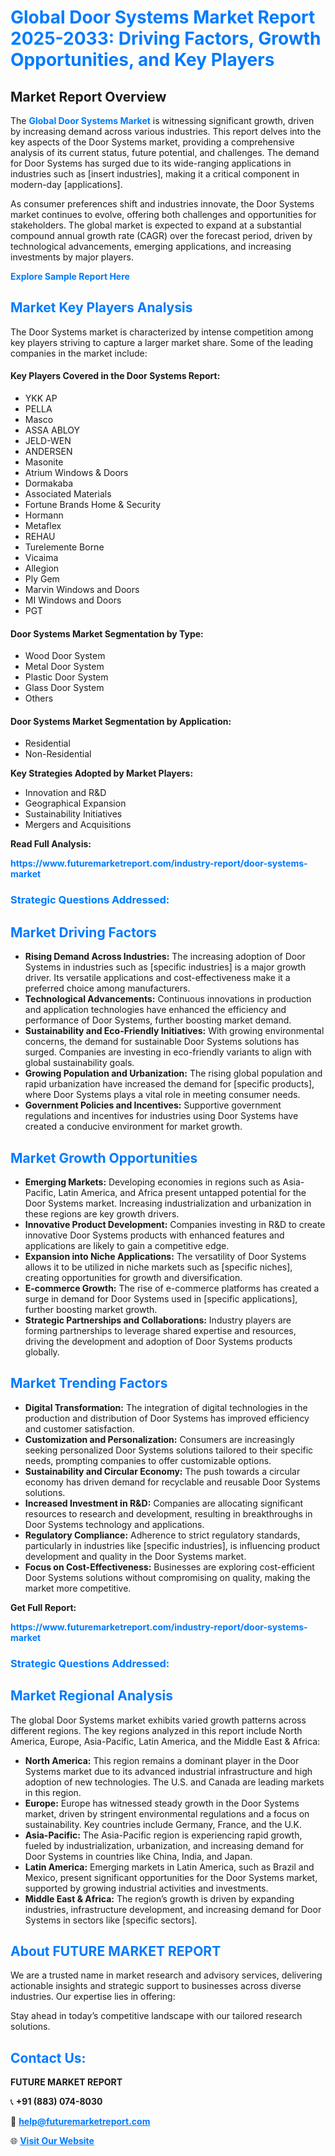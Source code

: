 <h1 style="color: #007BFF;">Global Door Systems Market Report 2025-2033: Driving Factors, Growth Opportunities, and Key Players</h1>

<section id="overview">
<h2>Market Report Overview</h2>
<p>The <a href="https://www.futuremarketreport.com/industry-report/door-systems-market" style="color: #007BFF; text-decoration: none;"><strong>Global Door Systems Market</strong></a> is witnessing significant growth, driven by increasing demand across various industries. This report delves into the key aspects of the Door Systems market, providing a comprehensive analysis of its current status, future potential, and challenges. The demand for Door Systems has surged due to its wide-ranging applications in industries such as [insert industries], making it a critical component in modern-day [applications].</p>
<p>As consumer preferences shift and industries innovate, the Door Systems market continues to evolve, offering both challenges and opportunities for stakeholders. The global market is expected to expand at a substantial compound annual growth rate (CAGR) over the forecast period, driven by technological advancements, emerging applications, and increasing investments by major players.</p>
</section>

<section id="overview">
<p><a href="https://www.futuremarketreport.com/request-sample/reportId=91510" style="color: #007BFF; text-decoration: none;"><strong>Explore Sample Report Here</strong></a></p>
</section>

<section id="key-players">
<h2 style="color: #007BFF;">Market Key Players Analysis</h2>
<p>The Door Systems market is characterized by intense competition among key players striving to capture a larger market share. Some of the leading companies in the market include:</p>
<h4>Key Players Covered in the Door Systems Report:</h4>
<ul><li>YKK AP</li><li>PELLA</li><li>Masco</li><li>ASSA ABLOY</li><li>JELD-WEN</li><li>ANDERSEN</li><li>Masonite</li><li>Atrium Windows &amp; Doors</li><li>Dormakaba</li><li>Associated Materials</li><li>Fortune Brands Home &amp; Security</li><li>Hormann</li><li>Metaflex</li><li>REHAU</li><li>Turelemente Borne</li><li>Vicaima</li><li>Allegion</li><li>Ply Gem</li><li>Marvin Windows and Doors</li><li>MI Windows and Doors</li><li>PGT</li></ul>
<h4>Door Systems Market Segmentation by Type:</h4>
<ul><li>Wood Door System</li><li>Metal Door System</li><li>Plastic Door System</li><li>Glass Door System</li><li>Others</li></ul>

<h4>Door Systems Market Segmentation by Application:</h4>
<ul><li>Residential</li><li>Non-Residential</li></ul>
<p><strong>Key Strategies Adopted by Market Players:</strong></p>
<ul>
<li>Innovation and R&D</li>
<li>Geographical Expansion</li>
<li>Sustainability Initiatives</li>
<li>Mergers and Acquisitions</li>
</ul>
</section>

<section>
<p><strong>Read Full Analysis: </strong></p><a href="https://www.futuremarketreport.com/industry-report/door-systems-market" style="color: #007BFF; text-decoration: none;"><strong>https://www.futuremarketreport.com/industry-report/door-systems-market</strong></a>
<h3 style="color: #007BFF;">Strategic Questions Addressed:</h3>
</section>

<section id="driving-factors">
<h2 style="color: #007BFF;">Market Driving Factors</h2>
<ul>
<li><strong>Rising Demand Across Industries:</strong> The increasing adoption of Door Systems in industries such as [specific industries] is a major growth driver. Its versatile applications and cost-effectiveness make it a preferred choice among manufacturers.</li>
<li><strong>Technological Advancements:</strong> Continuous innovations in production and application technologies have enhanced the efficiency and performance of Door Systems, further boosting market demand.</li>
<li><strong>Sustainability and Eco-Friendly Initiatives:</strong> With growing environmental concerns, the demand for sustainable Door Systems solutions has surged. Companies are investing in eco-friendly variants to align with global sustainability goals.</li>
<li><strong>Growing Population and Urbanization:</strong> The rising global population and rapid urbanization have increased the demand for [specific products], where Door Systems plays a vital role in meeting consumer needs.</li>
<li><strong>Government Policies and Incentives:</strong> Supportive government regulations and incentives for industries using Door Systems have created a conducive environment for market growth.</li>
</ul>
</section>

<section id="growth-opportunities">
<h2 style="color: #007BFF;">Market Growth Opportunities</h2>
<ul>
<li><strong>Emerging Markets:</strong> Developing economies in regions such as Asia-Pacific, Latin America, and Africa present untapped potential for the Door Systems market. Increasing industrialization and urbanization in these regions are key growth drivers.</li>
<li><strong>Innovative Product Development:</strong> Companies investing in R&D to create innovative Door Systems products with enhanced features and applications are likely to gain a competitive edge.</li>
<li><strong>Expansion into Niche Applications:</strong> The versatility of Door Systems allows it to be utilized in niche markets such as [specific niches], creating opportunities for growth and diversification.</li>
<li><strong>E-commerce Growth:</strong> The rise of e-commerce platforms has created a surge in demand for Door Systems used in [specific applications], further boosting market growth.</li>
<li><strong>Strategic Partnerships and Collaborations:</strong> Industry players are forming partnerships to leverage shared expertise and resources, driving the development and adoption of Door Systems products globally.</li>
</ul>
</section>

<section id="trending-factors">
<h2 style="color: #007BFF;">Market Trending Factors</h2>
<ul>
<li><strong>Digital Transformation:</strong> The integration of digital technologies in the production and distribution of Door Systems has improved efficiency and customer satisfaction.</li>
<li><strong>Customization and Personalization:</strong> Consumers are increasingly seeking personalized Door Systems solutions tailored to their specific needs, prompting companies to offer customizable options.</li>
<li><strong>Sustainability and Circular Economy:</strong> The push towards a circular economy has driven demand for recyclable and reusable Door Systems solutions.</li>
<li><strong>Increased Investment in R&D:</strong> Companies are allocating significant resources to research and development, resulting in breakthroughs in Door Systems technology and applications.</li>
<li><strong>Regulatory Compliance:</strong> Adherence to strict regulatory standards, particularly in industries like [specific industries], is influencing product development and quality in the Door Systems market.</li>
<li><strong>Focus on Cost-Effectiveness:</strong> Businesses are exploring cost-efficient Door Systems solutions without compromising on quality, making the market more competitive.</li>
</ul>
</section>

<section>
<p><strong>Get Full Report: </strong></p><a href="https://www.futuremarketreport.com/industry-report/door-systems-market" style="color: #007BFF; text-decoration: none;"><strong>https://www.futuremarketreport.com/industry-report/door-systems-market</strong></a>
<h3 style="color: #007BFF;">Strategic Questions Addressed:</h3>
</section>


<section id="regional-analysis">
<h2 style="color: #007BFF;">Market Regional Analysis</h2>
<p>The global Door Systems market exhibits varied growth patterns across different regions. The key regions analyzed in this report include North America, Europe, Asia-Pacific, Latin America, and the Middle East & Africa:</p>
<ul>
<li><strong>North America:</strong> This region remains a dominant player in the Door Systems market due to its advanced industrial infrastructure and high adoption of new technologies. The U.S. and Canada are leading markets in this region.</li>
<li><strong>Europe:</strong> Europe has witnessed steady growth in the Door Systems market, driven by stringent environmental regulations and a focus on sustainability. Key countries include Germany, France, and the U.K.</li>
<li><strong>Asia-Pacific:</strong> The Asia-Pacific region is experiencing rapid growth, fueled by industrialization, urbanization, and increasing demand for Door Systems in countries like China, India, and Japan.</li>
<li><strong>Latin America:</strong> Emerging markets in Latin America, such as Brazil and Mexico, present significant opportunities for the Door Systems market, supported by growing industrial activities and investments.</li>
<li><strong>Middle East & Africa:</strong> The region’s growth is driven by expanding industries, infrastructure development, and increasing demand for Door Systems in sectors like [specific sectors].</li>
</ul>
</section>

<footer>
<h2 style="color: #007BFF;">About FUTURE MARKET REPORT</h2>
<p>We are a trusted name in market research and advisory services, delivering actionable insights and strategic support to businesses across diverse industries. Our expertise lies in offering:</p>

<p>Stay ahead in today’s competitive landscape with our tailored research solutions.</p>

<h2 style="color: #007BFF;">Contact Us:</h2>
<p><strong>FUTURE MARKET REPORT</strong></p>
<p>📞 <strong>+91 (883) 074-8030</strong></p>
<p>📧 <strong><a href="mailto:help@futuremarketreport.com" style="color: #007BFF;">help@futuremarketreport.com</a></strong></p>
<p>🌐 <strong><a href="https://www.futuremarketreport.com/" style="color: #007BFF;">Visit Our Website</a></strong></p>
</footer>
